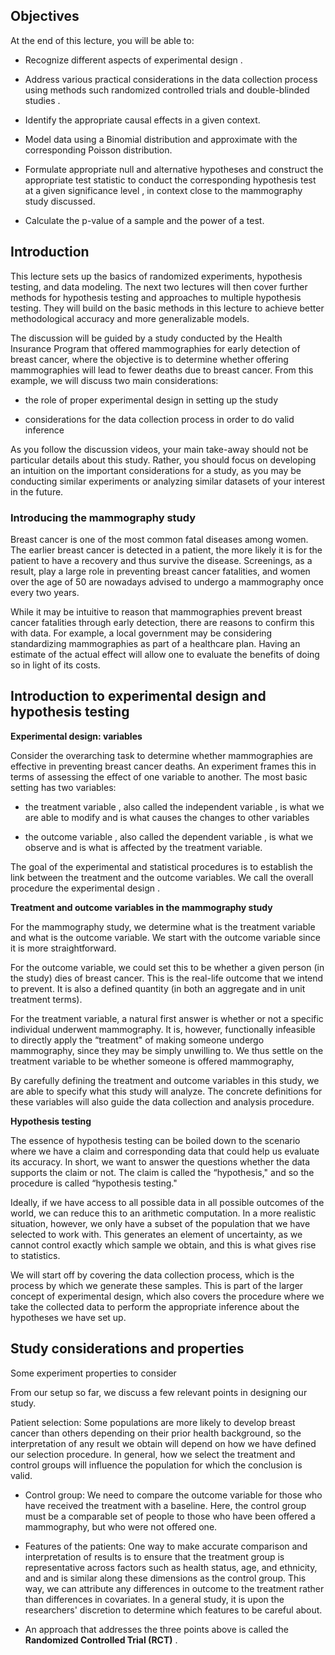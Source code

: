 ## Objectives

At the end of this lecture, you will be able to:

- Recognize different aspects of experimental design .

- Address various practical considerations in the data collection process using methods such randomized controlled trials and double-blinded studies .

- Identify the appropriate causal effects in a given context.

- Model data using a Binomial distribution and approximate with the corresponding Poisson distribution.

- Formulate appropriate null and alternative hypotheses and construct the appropriate test statistic to conduct the corresponding hypothesis test at a given significance level , in context close to the mammography study discussed.

- Calculate the p-value of a sample and the power of a test.


## Introduction

This lecture sets up the basics of randomized experiments, hypothesis testing, and data modeling. The next two lectures will then cover further methods for hypothesis testing and approaches to multiple hypothesis testing. They will build on the basic methods in this lecture to achieve better methodological accuracy and more generalizable models.

The discussion will be guided by a study conducted by the Health Insurance Program that offered mammographies for early detection of breast cancer, where the objective is to determine whether offering mammographies will lead to fewer deaths due to breast cancer. From this example, we will discuss two main considerations:

- the role of proper experimental design in setting up the study

- considerations for the data collection process in order to do valid inference

As you follow the discussion videos, your main take-away should not be particular details about this study. Rather, you should focus on developing an intuition on the important considerations for a study, as you may be conducting similar experiments or analyzing similar datasets of your interest in the future.

### Introducing the mammography study

Breast cancer is one of the most common fatal diseases among women. The earlier breast cancer is detected in a patient, the more likely it is for the patient to have a recovery and thus survive the disease. Screenings, as a result, play a large role in preventing breast cancer fatalities, and women over the age of 50 are nowadays advised to undergo a mammography once every two years.

While it may be intuitive to reason that mammographies prevent breast cancer fatalities through early detection, there are reasons to confirm this with data. For example, a local government may be considering standardizing mammographies as part of a healthcare plan. Having an estimate of the actual effect will allow one to evaluate the benefits of doing so in light of its costs.

## Introduction to experimental design and hypothesis testing

**Experimental design: variables**

Consider the overarching task to determine whether mammographies are effective in preventing breast cancer deaths. An experiment frames this in terms of assessing the effect of one variable to another. The most basic setting has two variables:

- the treatment variable , also called the independent variable , is what we are able to modify and is what causes the changes to other variables

- the outcome variable , also called the dependent variable , is what we observe and is what is affected by the treatment variable.

The goal of the experimental and statistical procedures is to establish the link between the treatment and the outcome variables. We call the overall procedure the experimental design .

**Treatment and outcome variables in the mammography study**

For the mammography study, we determine what is the treatment variable and what is the outcome variable. We start with the outcome variable since it is more straightforward.

For the outcome variable, we could set this to be whether a given person (in the study) dies of breast cancer. This is the real-life outcome that we intend to prevent. It is also a defined quantity (in both an aggregate and in unit treatment terms).

For the treatment variable, a natural first answer is whether or not a specific individual underwent mammography. It is, however, functionally infeasible to directly apply the “treatment" of making someone undergo mammography, since they may be simply unwilling to. We thus settle on the treatment variable to be whether someone is offered mammography,

By carefully defining the treatment and outcome variables in this study, we are able to specify what this study will analyze. The concrete definitions for these variables will also guide the data collection and analysis procedure.

**Hypothesis testing**

The essence of hypothesis testing can be boiled down to the scenario where we have a claim and corresponding data that could help us evaluate its accuracy. In short, we want to answer the questions whether the data supports the claim or not. The claim is called the “hypothesis," and so the procedure is called “hypothesis testing."

Ideally, if we have access to all possible data in all possible outcomes of the world, we can reduce this to an arithmetic computation. In a more realistic situation, however, we only have a subset of the population that we have selected to work with. This generates an element of uncertainty, as we cannot control exactly which sample we obtain, and this is what gives rise to statistics.

We will start off by covering the data collection process, which is the process by which we generate these samples. This is part of the larger concept of experimental design, which also covers the procedure where we take the collected data to perform the appropriate inference about the hypotheses we have set up.

## Study considerations and properties

Some experiment properties to consider

From our setup so far, we discuss a few relevant points in designing our study.

Patient selection: Some populations are more likely to develop breast cancer than others depending on their prior health background, so the interpretation of any result we obtain will depend on how we have defined our selection procedure. In general, how we select the treatment and control groups will influence the population for which the conclusion is valid.

- Control group: We need to compare the outcome variable for those who have received the treatment with a baseline. Here, the control group must be a comparable set of people to those who have been offered a mammography, but who were not offered one.

- Features of the patients: One way to make accurate comparison and interpretation of results is to ensure that the treatment group is representative across factors such as health status, age, and ethnicity, and and is similar along these dimensions as the control group. This way, we can attribute any differences in outcome to the treatment rather than differences in covariates. In a general study, it is upon the researchers' discretion to determine which features to be careful about.

- An approach that addresses the three points above is called the **Randomized Controlled Trial (RCT)** .
